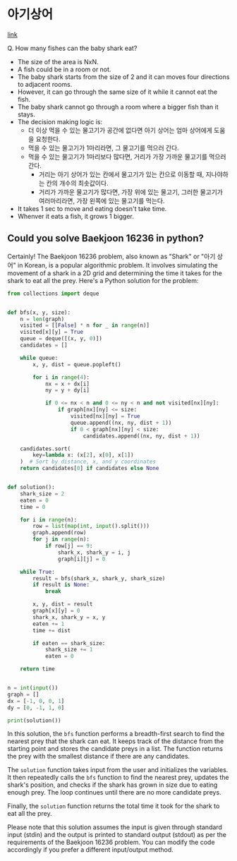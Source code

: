 # 아기상어

[link](https://www.acmicpc.net/problem/16236)

Q. How many fishes can the baby shark eat?

- The size of the area is NxN.
- A fish could be in a room or not. 
- The baby shark starts from the size of 2 and it can moves four directions to adjacent rooms.
- However, it can go through the same size of it while it cannot eat the fish.
- The baby shark cannot go through a room where a bigger fish than it stays.
- The decision making logic is:
    - 더 이상 먹을 수 있는 물고기가 공간에 없다면 아기 상어는 엄마 상어에게 도움을 요청한다.
    - 먹을 수 있는 물고기가 1마리라면, 그 물고기를 먹으러 간다.
    - 먹을 수 있는 물고기가 1마리보다 많다면, 거리가 가장 가까운 물고기를 먹으러 간다.
        - 거리는 아기 상어가 있는 칸에서 물고기가 있는 칸으로 이동할 때, 지나야하는 칸의 개수의 최솟값이다.
        - 거리가 가까운 물고기가 많다면, 가장 위에 있는 물고기, 그러한 물고기가 여러마리라면, 가장 왼쪽에 있는 물고기를 먹는다.
- It takes 1 sec to move and eating doesn't take time.
- Whenver it eats a fish, it grows 1 bigger.

## Could you solve Baekjoon 16236 in python?

Certainly! The Baekjoon 16236 problem, also known as "Shark" or "아기 상어" in Korean, is a popular algorithmic problem. It involves simulating the movement of a shark in a 2D grid and determining the time it takes for the shark to eat all the prey. Here's a Python solution for the problem:

```python
from collections import deque


def bfs(x, y, size):
    n = len(graph)
    visited = [[False] * n for _ in range(n)]
    visited[x][y] = True
    queue = deque([(x, y, 0)])
    candidates = []

    while queue:
        x, y, dist = queue.popleft()

        for i in range(4):
            nx = x + dx[i]
            ny = y + dy[i]

            if 0 <= nx < n and 0 <= ny < n and not visited[nx][ny]:
                if graph[nx][ny] <= size:
                    visited[nx][ny] = True
                    queue.append((nx, ny, dist + 1))
                    if 0 < graph[nx][ny] < size:
                        candidates.append((nx, ny, dist + 1))

    candidates.sort(
        key=lambda x: (x[2], x[0], x[1])
    )  # Sort by distance, x, and y coordinates
    return candidates[0] if candidates else None


def solution():
    shark_size = 2
    eaten = 0
    time = 0

    for i in range(n):
        row = list(map(int, input().split()))
        graph.append(row)
        for j in range(n):
            if row[j] == 9:
                shark_x, shark_y = i, j
                graph[i][j] = 0

    while True:
        result = bfs(shark_x, shark_y, shark_size)
        if result is None:
            break

        x, y, dist = result
        graph[x][y] = 0
        shark_x, shark_y = x, y
        eaten += 1
        time += dist

        if eaten == shark_size:
            shark_size += 1
            eaten = 0

    return time


n = int(input())
graph = []
dx = [-1, 0, 0, 1]
dy = [0, -1, 1, 0]

print(solution())
```

In this solution, the `bfs` function performs a breadth-first search to find the nearest prey that the shark can eat. It keeps track of the distance from the starting point and stores the candidate preys in a list. The function returns the prey with the smallest distance if there are any candidates.

The `solution` function takes input from the user and initializes the variables. It then repeatedly calls the `bfs` function to find the nearest prey, updates the shark's position, and checks if the shark has grown in size due to eating enough prey. The loop continues until there are no more candidate preys.

Finally, the `solution` function returns the total time it took for the shark to eat all the prey.

Please note that this solution assumes the input is given through standard input (stdin) and the output is printed to standard output (stdout) as per the requirements of the Baekjoon 16236 problem. You can modify the code accordingly if you prefer a different input/output method.

